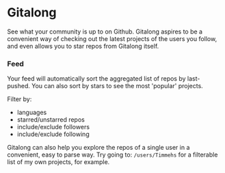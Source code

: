 # Gitalong

See what your community is up to on Github.  Gitalong aspires to be a convenient way of checking out the latest projects of the users you follow, and even allows you to star repos from Gitalong itself.

### Feed

Your feed will automatically sort the aggregated list of repos by last-pushed.  You can also sort by stars to see the most 'popular' projects.

Filter by:
* languages
* starred/unstarred repos
* include/exclude followers
* include/exclude following

Gitalong can also help you explore the repos of a single user in a convenient, easy to parse way.  Try going to: `/users/Timmehs` for a filterable list of my own projects, for example.
